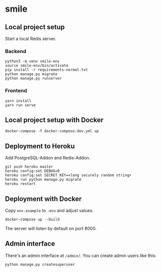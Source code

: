 # smile

## Local project setup

Start a local Redis server.

### Backend
```
python3 -m venv smile-env
source smile-env/bin/activate
pip install -r requirements-normal.txt
python manage.py migrate
python manage.py runserver
```

### Frontend
```
yarn install
yarn run serve
```

## Local project setup with Docker

```
docker-compose -f docker-compose.dev.yml up
```

## Deployment to Heroku

Add PostgreSQL-Addon and Redis-Addon.

```
git push heroku master
heroku config:set DEBUG=0
heroku config:set SECRET_KEY=<long securely random string>
heroku run python manage.py migrate
heroku restart
```

## Deployment with Docker

Copy `env.example` to `.env` and adjust values.

```
docker-compose up --build
```

The server will listen by default on port 8000.


## Admin interface

There's an admin interface at `/admin/`. You can create admin users like this:

```
python manage.py createsuperuser
```
